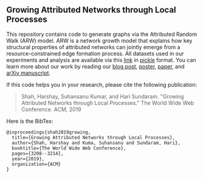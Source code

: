 ## Growing Attributed Networks through Local Processes

This repository contains code to generate graphs via the Attributed Random Walk (ARW) model. ARW is a network growth model that explains how key structural properties of attributed networks can jointly emerge from a resource-constrained edge formation process. All datasets used in our experiments and analysis are available via this [link](https://uofi.box.com/s/rqohjojk2rjvbgfo7vfhaqb6hhmxrre9) in [pickle](https://docs.python.org/3/library/pickle.html) format.  You can learn more about our work by reading our [blog post](https://crowddynamicslab.github.io/networks/2019/06/06/Growing-Attributed-Networks/), [poster](/images/ARW/2019_www_arw_poster.pdf), [paper](https://dl.acm.org/citation.cfm?id=3313640), and [arXiv manuscript](https://arxiv.org/abs/1712.10195).

If this code helps you in your research, please cite the following publication:
> Shah, Harshay, Suhansanu Kumar, and Hari Sundaram. "Growing Attributed Networks through Local Processes." The World Wide Web Conference. ACM, 2019

Here is the BibTex:
```
@inproceedings{shah2019growing,
  title={Growing Attributed Networks through Local Processes},
  author={Shah, Harshay and Kuma, Suhansanu and Sundaram, Hari},
  booktitle={The World Wide Web Conference},
  pages={3208--3214},
  year={2019},
  organization={ACM}
}
```
